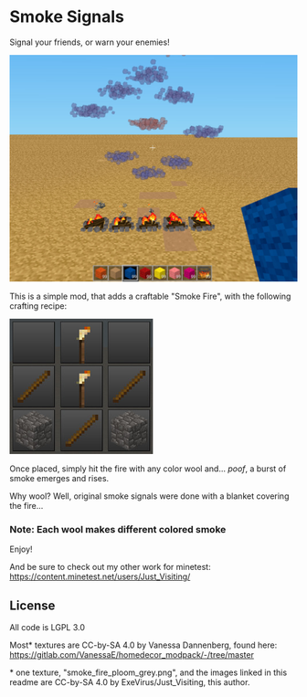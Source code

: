 # Smoke Signals
Signal your friends, or warn your enemies!

![Screenshot](/screenshot.jpg)

This is a simple mod, that adds a craftable "Smoke Fire", with the following crafting recipe:

![Recipe](/recipe.jpg)

Once placed, simply hit the fire with any color wool and... *poof*, a burst of smoke emerges and rises.

Why wool? Well, original smoke signals were done with a blanket covering the fire...

### Note: Each wool makes different colored smoke

Enjoy!

And be sure to check out my other work for minetest: 
https://content.minetest.net/users/Just_Visiting/

## License

All code is LGPL 3.0

Most* textures are CC-by-SA 4.0 by Vanessa Dannenberg, found here: https://gitlab.com/VanessaE/homedecor_modpack/-/tree/master

\* one texture, "smoke_fire_ploom_grey.png", and the images linked in this readme are CC-by-SA 4.0 by ExeVirus/Just_Visiting, this author.
